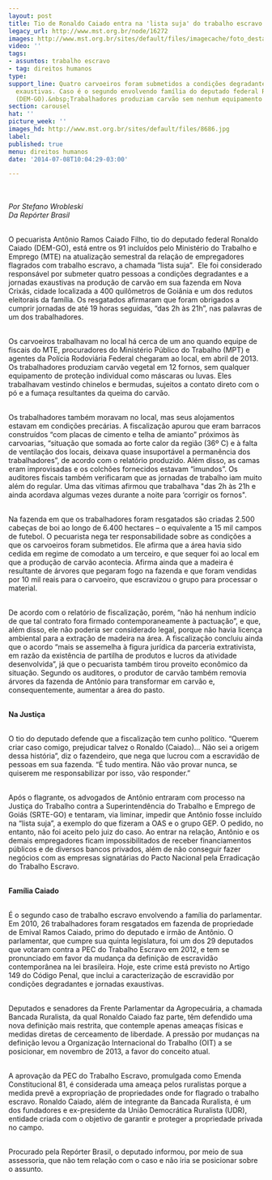 ```yaml
---
layout: post
title: Tio de Ronaldo Caiado entra na 'lista suja' do trabalho escravo
legacy_url: http://www.mst.org.br/node/16272
images: http://www.mst.org.br/sites/default/files/imagecache/foto_destaque/8686.jpg
video: ''
tags:
- assuntos: trabalho escravo
- tag: direitos humanos
type: 
support_line: Quatro carvoeiros foram submetidos a condições degradantes e jornadas
  exaustivas. Caso é o segundo envolvendo família do deputado federal Ronaldo Caiado
  (DEM-GO).&nbsp;Trabalhadores produziam carvão sem nenhum equipamento de proteção.
section: carousel
hat: ''
picture_week: ''
images_hd: http://www.mst.org.br/sites/default/files/8686.jpg
label: 
published: true
menu: direitos humanos
date: '2014-07-08T10:04:29-03:00'

---
```

<p><em><br><br>Por Stefano Wrobleski<br>Da Repórter Brasil</em></p><p><br>O pecuarista Antônio Ramos Caiado Filho, tio do deputado federal Ronaldo Caiado (DEM-GO), está entre os 91 incluídos pelo Ministério do Trabalho e Emprego (MTE) na atualização semestral da relação de empregadores flagrados com trabalho escravo, a chamada “lista suja”. &nbsp;Ele foi considerado responsável por submeter quatro pessoas a condições degradantes e a jornadas exaustivas na produção de carvão em sua fazenda em Nova Crixás, cidade localizada a 400 quilômetros de Goiânia e um dos redutos eleitorais da família. Os resgatados afirmaram que foram obrigados a cumprir jornadas de até 19 horas seguidas, “das 2h às 21h”, nas palavras de um dos trabalhadores.</p><p><br>Os carvoeiros trabalhavam no local há cerca de um ano quando equipe de fiscais do MTE, procuradores do Ministério Público do Trabalho (MPT) e agentes da Polícia Rodoviária Federal chegaram ao local, em abril de 2013. Os trabalhadores produziam carvão vegetal em 12 fornos, sem qualquer equipamento de proteção individual como máscaras ou luvas. Eles trabalhavam vestindo chinelos e bermudas, sujeitos a contato direto com o pó e a fumaça resultantes da queima do carvão.</p><p><br>Os trabalhadores também moravam no local, mas seus alojamentos estavam em condições precárias. A fiscalização apurou que eram barracos construídos “com placas de cimento e telha de amianto” próximos às carvoarias, “situação que somada ao forte calor da região (36º C) e à falta de ventilação dos locais, deixava quase insuportável a permanência dos trabalhadores”, de acordo com o relatório produzido. Além disso, as camas eram improvisadas e os colchões fornecidos estavam “imundos”. Os auditores fiscais também verificaram que as jornadas de trabalho iam muito além do regular. Uma das vítimas afirmou que trabalhava "das 2h às 21h e ainda acordava algumas vezes durante a noite para ‘corrigir os fornos".</p><p><br>Na fazenda em que os trabalhadores foram resgatados são criadas 2.500 cabeças de boi ao longo de 6.400 hectares ­– o equivalente a 15 mil campos de futebol. O pecuarista nega ter responsabilidade sobre as condições a que os carvoeiros foram submetidos. Ele afirma que a área havia sido cedida em regime de comodato a um terceiro, e que sequer foi ao local em que a produção de carvão acontecia. Afirma ainda que a madeira é resultante de árvores que pegaram fogo na fazenda e que foram vendidas por 10 mil reais para o carvoeiro, que escravizou o grupo para processar o material.</p><p><br>De acordo com o relatório de fiscalização, porém, “não há nenhum indício de que tal contrato fora firmado contemporaneamente à pactuação”, e que, além disso, ele não poderia ser considerado legal, porque não havia licença ambiental para a extração de madeira na área. A fiscalização concluiu ainda que o acordo “mais se assemelha à figura jurídica da parceria extrativista, em razão da existência de partilha de produtos e lucros da atividade desenvolvida”, já que o pecuarista também tirou proveito econômico da situação. Segundo os auditores, o produtor de carvão também removia árvores da fazenda de Antônio para transformar em carvão e, consequentemente, aumentar a área do pasto.</p><p><br><strong>Na Justiça</strong></p><p><br>O tio do deputado defende que a fiscalização tem cunho político. “Querem criar caso comigo, prejudicar talvez o Ronaldo (Caiado)… Não sei a origem dessa história”, diz o fazendeiro, que nega que lucrou com a escravidão de pessoas em sua fazenda. “É tudo mentira. Não vão provar nunca, se quiserem me responsabilizar por isso, vão responder.”</p><p><br>Após o flagrante, os advogados de Antônio entraram com processo na Justiça do Trabalho contra a Superintendência do Trabalho e Emprego de Goiás (SRTE-GO) e tentaram, via liminar, impedir que Antônio fosse incluído na “lista suja”, a exemplo do que fizeram a OAS e o grupo GEP. O pedido, no entanto, não foi aceito pelo juiz do caso. Ao entrar na relação, Antônio e os demais empregadores ficam impossibilitados de receber financiamentos públicos e de diversos bancos privados, além de não conseguir fazer negócios com as empresas signatárias do Pacto Nacional pela Erradicação do Trabalho Escravo.</p><p><br><strong>Família Caiado</strong></p><p><br>É o segundo caso de trabalho escravo envolvendo a família do parlamentar. Em 2010, 26 trabalhadores foram resgatados em fazenda de propriedade de Emival Ramos Caiado, primo do deputado e irmão de Antônio. O parlamentar, que cumpre sua quinta legislatura, foi um dos 29 deputados que votaram contra a PEC do Trabalho Escravo em 2012, e tem se pronunciado em favor da mudança da definição de escravidão contemporânea na lei brasileira. Hoje, este crime está previsto no Artigo 149 do Código Penal, que inclui a caracterização de escravidão por condições degradantes e jornadas exaustivas.</p><p><br>Deputados e senadores da Frente Parlamentar da Agropecuária, a chamada Bancada Ruralista, da qual Ronaldo Caiado faz parte, têm defendido uma nova definição mais restrita, que contemple apenas ameaças físicas e medidas diretas de cerceamento de liberdade. A pressão por mudanças na definição levou a Organização Internacional do Trabalho (OIT) a se posicionar, em novembro de 2013, a favor do conceito atual.</p><p><br>A aprovação da PEC do Trabalho Escravo, promulgada como Emenda Constitucional 81, é considerada uma ameaça pelos ruralistas porque a medida prevê a expropriação de propriedades onde for flagrado o trabalho escravo. Ronaldo Caiado, além de integrante da Bancada Ruralista, é um dos fundadores e ex-presidente da União Democrática Ruralista (UDR), entidade criada com o objetivo de garantir e proteger a propriedade privada no campo.</p><p><br>Procurado pela Repórter Brasil, o deputado informou, por meio de sua assessoria, que não tem relação com o caso e não iria se posicionar sobre o assunto.</p><p>&nbsp;</p>
